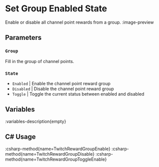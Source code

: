 # Set Group Enabled State
Enable or disable all channel point rewards from a group.
:image-preview

## Parameters
### `Group`
Fill in the group of channel points.

### `State`
- `Enabled` | Enable the channel point reward group
- `Disabled` | Disable the channel point reward group
- `Toggle` | Toggle the current status between enabled and disabled

## Variables
:variables-description{empty}

## C# Usage
:csharp-method{name=TwitchRewardGroupEnable}
:csharp-method{name=TwitchRewardGroupDisable}
:csharp-method{name=TwitchRewardGroupToggleEnable}